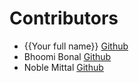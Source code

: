 # Contributors

- {{Your full name}} [Github](https://github.com/{{your-github-username}})
- Bhoomi Bonal [Github](https://github.com/bbahd30)
- Noble Mittal [Github](https://github.com/beingnoble03)